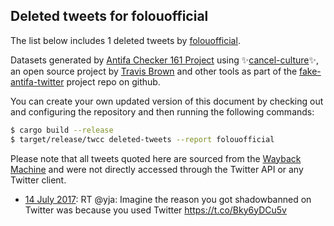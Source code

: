 ## Deleted tweets for folouofficial

The list below includes 1 deleted tweets by
[folouofficial](https://twitter.com/folouofficial).



Datasets generated by [Antifa Checker 161 Project](https://twitter.com/antifacheck161) using ✨[cancel-culture](https://github.com/travisbrown/cancel-culture)✨, an open source project by 
[Travis Brown](https://twitter.com/travisbrown) and other tools as part of the 
[fake-antifa-twitter](https://github.com/antifacheck161/fake-antifa-twitter) project repo on github.

You can create your own updated version of this document by checking out and configuring the
repository and then running the following commands:

```bash
$ cargo build --release
$ target/release/twcc deleted-tweets --report folouofficial
```

Please note that all tweets quoted here are sourced from the
[Wayback Machine](https://web.archive.org) and were not directly accessed through the Twitter API or
any Twitter client.

* [14 July 2017](https://web.archive.org/web/20170714163850/https://twitter.com/folouofficial/status/885901412550488065): RT @yja: Imagine the reason you got shadowbanned on Twitter was because you used Twitter https://t.co/Bky6yDCu5v <!--885901412550488065-->
